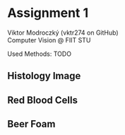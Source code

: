 # Assignment 1

Viktor Modroczký (vktr274 on GitHub)\
Computer Vision @ FIIT STU

Used Methods: TODO

## Histology Image

## Red Blood Cells

## Beer Foam
